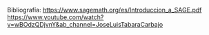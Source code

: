 Bibliografía:
https://www.sagemath.org/es/Introduccion_a_SAGE.pdf
https://www.youtube.com/watch?v=wBOdzQDjvnY&ab_channel=JoseLuisTabaraCarbajo
